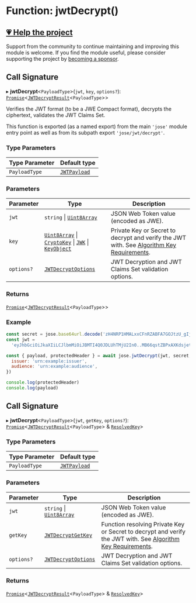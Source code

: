 # Function: jwtDecrypt()

## [💗 Help the project](https://github.com/sponsors/panva)

Support from the community to continue maintaining and improving this module is welcome. If you find the module useful, please consider supporting the project by [becoming a sponsor](https://github.com/sponsors/panva).

## Call Signature

▸ **jwtDecrypt**\<`PayloadType`\>(`jwt`, `key`, `options?`): [`Promise`](https://developer.mozilla.org/docs/Web/JavaScript/Reference/Global_Objects/Promise)\<[`JWTDecryptResult`](../../../types/interfaces/JWTDecryptResult.md)\<`PayloadType`\>\>

Verifies the JWT format (to be a JWE Compact format), decrypts the ciphertext, validates the JWT
Claims Set.

This function is exported (as a named export) from the main `'jose'` module entry point as well
as from its subpath export `'jose/jwt/decrypt'`.

### Type Parameters

| Type Parameter | Default type |
| ------ | ------ |
| `PayloadType` | [`JWTPayload`](../../../types/interfaces/JWTPayload.md) |

### Parameters

| Parameter | Type | Description |
| ------ | ------ | ------ |
| `jwt` | `string` \| [`Uint8Array`](https://developer.mozilla.org/docs/Web/JavaScript/Reference/Global_Objects/Uint8Array) | JSON Web Token value (encoded as JWE). |
| `key` | [`Uint8Array`](https://developer.mozilla.org/docs/Web/JavaScript/Reference/Global_Objects/Uint8Array) \| [`CryptoKey`](https://developer.mozilla.org/docs/Web/API/CryptoKey) \| [`JWK`](../../../types/interfaces/JWK.md) \| [`KeyObject`](../../../types/interfaces/KeyObject.md) | Private Key or Secret to decrypt and verify the JWT with. See [Algorithm Key Requirements](https://github.com/panva/jose/issues/210#jwe-alg). |
| `options?` | [`JWTDecryptOptions`](../interfaces/JWTDecryptOptions.md) | JWT Decryption and JWT Claims Set validation options. |

### Returns

[`Promise`](https://developer.mozilla.org/docs/Web/JavaScript/Reference/Global_Objects/Promise)\<[`JWTDecryptResult`](../../../types/interfaces/JWTDecryptResult.md)\<`PayloadType`\>\>

### Example

```js
const secret = jose.base64url.decode('zH4NRP1HMALxxCFnRZABFA7GOJtzU_gIj02alfL1lvI')
const jwt =
  'eyJhbGciOiJkaXIiLCJlbmMiOiJBMTI4Q0JDLUhTMjU2In0..MB66qstZBPxAXKdsjet_lA.WHbtJTl4taHp7otOHLq3hBvv0yNPsPEKHYInmCPdDDeyV1kU-f-tGEiU4FxlSqkqAT2hVs8_wMNiQFAzPU1PUgIqWCPsBrPP3TtxYsrtwagpn4SvCsUsx0Mhw9ZhliAO8CLmCBQkqr_T9AcYsz5uZw.7nX9m7BGUu_u1p1qFHzyIg'

const { payload, protectedHeader } = await jose.jwtDecrypt(jwt, secret, {
  issuer: 'urn:example:issuer',
  audience: 'urn:example:audience',
})

console.log(protectedHeader)
console.log(payload)
```

## Call Signature

▸ **jwtDecrypt**\<`PayloadType`\>(`jwt`, `getKey`, `options?`): [`Promise`](https://developer.mozilla.org/docs/Web/JavaScript/Reference/Global_Objects/Promise)\<[`JWTDecryptResult`](../../../types/interfaces/JWTDecryptResult.md)\<`PayloadType`\> & [`ResolvedKey`](../../../types/interfaces/ResolvedKey.md)\>

### Type Parameters

| Type Parameter | Default type |
| ------ | ------ |
| `PayloadType` | [`JWTPayload`](../../../types/interfaces/JWTPayload.md) |

### Parameters

| Parameter | Type | Description |
| ------ | ------ | ------ |
| `jwt` | `string` \| [`Uint8Array`](https://developer.mozilla.org/docs/Web/JavaScript/Reference/Global_Objects/Uint8Array) | JSON Web Token value (encoded as JWE). |
| `getKey` | [`JWTDecryptGetKey`](../interfaces/JWTDecryptGetKey.md) | Function resolving Private Key or Secret to decrypt and verify the JWT with. See [Algorithm Key Requirements](https://github.com/panva/jose/issues/210#jwe-alg). |
| `options?` | [`JWTDecryptOptions`](../interfaces/JWTDecryptOptions.md) | JWT Decryption and JWT Claims Set validation options. |

### Returns

[`Promise`](https://developer.mozilla.org/docs/Web/JavaScript/Reference/Global_Objects/Promise)\<[`JWTDecryptResult`](../../../types/interfaces/JWTDecryptResult.md)\<`PayloadType`\> & [`ResolvedKey`](../../../types/interfaces/ResolvedKey.md)\>
